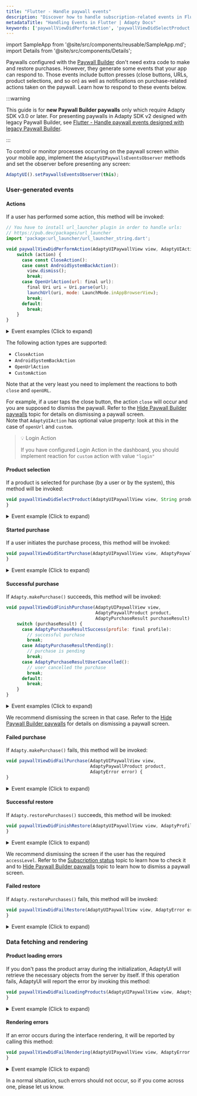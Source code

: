 ```yaml
---
title: "Flutter - Handle paywall events"
description: "Discover how to handle subscription-related events in Flutter using Adapty to track user interactions effectively."
metadataTitle: "Handling Events in Flutter | Adapty Docs"
keywords: ['paywallViewDidPerformAction', 'paywallViewDidSelectProduct', 'paywallViewDidStartPurchase', 'paywallViewDidFinishPurchase', 'paywallViewDidFailPurchase', 'paywallViewDidFinishRestore', 'paywallViewDidFailRestore', 'paywallViewDidFailLoadingProducts', 'paywallViewDidFailRendering']
---
```


import SampleApp from '@site/src/components/reusable/SampleApp.md'; 
import Details from '@site/src/components/Details';

Paywalls configured with the [Paywall Builder](adapty-paywall-builder-legacy) don't need extra code to make and restore purchases. However, they generate some events that your app can respond to. Those events include button presses (close buttons, URLs, product selections, and so on) as well as notifications on purchase-related actions taken on the paywall. Learn how to respond to these events below.

:::warning

This guide is for **new Paywall Builder paywalls** only which require Adapty SDK v3.0 or later. For presenting paywalls in Adapty SDK v2 designed with legacy Paywall Builder, see [Flutter - Handle paywall events designed with legacy Paywall Builder](flutter-handling-events-legacy).

:::

To control or monitor processes occurring on the paywall screen within your mobile app, implement the `AdaptyUIPaywallsEventsObserver` methods and set the observer before presenting any screen:

```javascript showLineNumbers title="Flutter"
AdaptyUI().setPaywallsEventsObserver(this);
```

<SampleApp />

### User-generated events

#### Actions

If a user has performed some action, this method will be invoked:

```javascript showLineNumbers title="Flutter"
// You have to install url_launcher plugin in order to handle urls:
// https://pub.dev/packages/url_launcher
import 'package:url_launcher/url_launcher_string.dart'; 

void paywallViewDidPerformAction(AdaptyUIPaywallView view, AdaptyUIAction action) {
    switch (action) {
      case const CloseAction():
      case const AndroidSystemBackAction():
        view.dismiss();
        break;
      case OpenUrlAction(url: final url):
        final Uri uri = Uri.parse(url);
        launchUrl(uri, mode: LaunchMode.inAppBrowserView);
        break;
      default:
        break;
    }
}
```

<Details>
<summary>Event examples (Click to expand)</summary>

```javascript
// Close action
{
  "action": "CloseAction"
}

// Android system back action
{
  "action": "AndroidSystemBackAction"
}

// Open URL action
{
  "action": "OpenUrlAction",
  "url": "https://example.com/terms"
}

// Custom action
{
  "action": "CustomAction",
  "value": "login"
}
```
</Details>

The following action types are supported:

- `CloseAction`
- `AndroidSystemBackAction`
- `OpenUrlAction`
- `CustomAction`

Note that at the very least you need to implement the reactions to both `close` and `openURL`.

For example, if a user taps the close button, the action `close` will occur and you are supposed to dismiss the paywall. Refer to the [Hide Paywall Builder paywalls](hide-paywall-builder-paywalls) topic for details on dismissing a paywall screen.  
Note that `AdaptyUIAction` has optional value property: look at this in the case of `openUrl` and `custom`.

> 💡 Login Action
> 
> If you have configured Login Action in the dashboard, you should implement reaction for `custom` action with value `"login"`

#### Product selection

If a product is selected for purchase (by a user or by the system), this method will be invoked:

```javascript showLineNumbers title="Flutter"
void paywallViewDidSelectProduct(AdaptyUIPaywallView view, String productId) {
}
```

<Details>
<summary>Event example (Click to expand)</summary>

```javascript
{
  "productId": "premium_monthly"
}
```
</Details>

#### Started purchase

If a user initiates the purchase process, this method will be invoked:

```javascript showLineNumbers title="Flutter"
void paywallViewDidStartPurchase(AdaptyUIPaywallView view, AdaptyPaywallProduct product) {
}
```

<Details>
<summary>Event example (Click to expand)</summary>

```javascript
{
  "product": {
    "vendorProductId": "premium_monthly",
    "localizedTitle": "Premium Monthly",
    "localizedDescription": "Premium subscription for 1 month",
    "localizedPrice": "$9.99",
    "price": 9.99,
    "currencyCode": "USD"
  }
}
```
</Details>

#### Successful purchase

If `Adapty.makePurchase()` succeeds, this method will be invoked:

```javascript showLineNumbers title="Flutter"
void paywallViewDidFinishPurchase(AdaptyUIPaywallView view, 
                                  AdaptyPaywallProduct product, 
                                  AdaptyPurchaseResult purchaseResult) {
    switch (purchaseResult) {
      case AdaptyPurchaseResultSuccess(profile: final profile):
        // successful purchase
        break;
      case AdaptyPurchaseResultPending():
        // purchase is pending
        break;
      case AdaptyPurchaseResultUserCancelled():
        // user cancelled the purchase
        break;
      default:
        break;
    }
}
```

<Details>
<summary>Event examples (Click to expand)</summary>

```javascript
// Successful purchase
{
  "product": {
    "vendorProductId": "premium_monthly",
    "localizedTitle": "Premium Monthly",
    "localizedDescription": "Premium subscription for 1 month",
    "localizedPrice": "$9.99",
    "price": 9.99,
    "currencyCode": "USD"
  },
  "purchaseResult": {
    "type": "AdaptyPurchaseResultSuccess",
    "profile": {
      "accessLevels": {
        "premium": {
          "id": "premium",
          "isActive": true,
          "expiresAt": "2024-02-15T10:30:00Z"
        }
      }
    }
  }
}

// Pending purchase
{
  "product": {
    "vendorProductId": "premium_monthly",
    "localizedTitle": "Premium Monthly",
    "localizedDescription": "Premium subscription for 1 month",
    "localizedPrice": "$9.99",
    "price": 9.99,
    "currencyCode": "USD"
  },
  "purchaseResult": {
    "type": "AdaptyPurchaseResultPending"
  }
}

// User cancelled purchase
{
  "product": {
    "vendorProductId": "premium_monthly",
    "localizedTitle": "Premium Monthly",
    "localizedDescription": "Premium subscription for 1 month",
    "localizedPrice": "$9.99",
    "price": 9.99,
    "currencyCode": "USD"
  },
  "purchaseResult": {
    "type": "AdaptyPurchaseResultUserCancelled"
  }
}
```
</Details>

We recommend dismissing the screen in that case. Refer to the [Hide Paywall Builder paywalls](hide-paywall-builder-paywalls) for details on dismissing a paywall screen.

#### Failed purchase

If `Adapty.makePurchase()` fails, this method will be invoked:

```javascript showLineNumbers title="Flutter"
void paywallViewDidFailPurchase(AdaptyUIPaywallView view, 
                                AdaptyPaywallProduct product, 
                                AdaptyError error) {
}
```

<Details>
<summary>Event example (Click to expand)</summary>

```javascript
{
  "product": {
    "vendorProductId": "premium_monthly",
    "localizedTitle": "Premium Monthly",
    "localizedDescription": "Premium subscription for 1 month",
    "localizedPrice": "$9.99",
    "price": 9.99,
    "currencyCode": "USD"
  },
  "error": {
    "code": "purchase_failed",
    "message": "Purchase failed due to insufficient funds",
    "details": {
      "underlyingError": "Insufficient funds in account"
    }
  }
}
```
</Details>

#### Successful restore

If `Adapty.restorePurchases()` succeeds, this method will be invoked:

```javascript showLineNumbers title="Flutter"
void paywallViewDidFinishRestore(AdaptyUIPaywallView view, AdaptyProfile profile) {
}
```

<Details>
<summary>Event example (Click to expand)</summary>

```javascript
{
  "profile": {
    "accessLevels": {
      "premium": {
        "id": "premium",
        "isActive": true,
        "expiresAt": "2024-02-15T10:30:00Z"
      }
    },
    "subscriptions": [
      {
        "vendorProductId": "premium_monthly",
        "isActive": true,
        "expiresAt": "2024-02-15T10:30:00Z"
      }
    ]
  }
}
```
</Details>

We recommend dismissing the screen if the user has the required `accessLevel`. Refer to the [Subscription status](subscription-status) topic to learn how to check it and to [Hide Paywall Builder paywalls](hide-paywall-builder-paywalls) topic to learn how to dismiss a paywall screen.

#### Failed restore

If `Adapty.restorePurchases()` fails, this method will be invoked:

```javascript showLineNumbers title="Flutter"
void paywallViewDidFailRestore(AdaptyUIPaywallView view, AdaptyError error) {
}
```

<Details>
<summary>Event example (Click to expand)</summary>

```javascript
{
  "error": {
    "code": "restore_failed",
    "message": "Purchase restoration failed",
    "details": {
      "underlyingError": "No previous purchases found"
    }
  }
}
```
</Details>

### Data fetching and rendering

#### Product loading errors

If you don't pass the product array during the initialization, AdaptyUI will retrieve the necessary objects from the server by itself. If this operation fails, AdaptyUI will report the error by invoking this method:

```javascript showLineNumbers title="Flutter"
void paywallViewDidFailLoadingProducts(AdaptyUIPaywallView view, AdaptyError error) {
}
```

<Details>
<summary>Event example (Click to expand)</summary>

```javascript
{
  "error": {
    "code": "products_loading_failed",
    "message": "Failed to load products from the server",
    "details": {
      "underlyingError": "Network timeout"
    }
  }
}
```
</Details>

#### Rendering errors

If an error occurs during the interface rendering, it will be reported by calling this method:

```javascript showLineNumbers title="Flutter"
void paywallViewDidFailRendering(AdaptyUIPaywallView view, AdaptyError error) {
}
```

<Details>
<summary>Event example (Click to expand)</summary>

```javascript
{
  "error": {
    "code": "rendering_failed",
    "message": "Failed to render paywall interface",
    "details": {
      "underlyingError": "Invalid paywall configuration"
    }
  }
}
```
</Details>

In a normal situation, such errors should not occur, so if you come across one, please let us know.